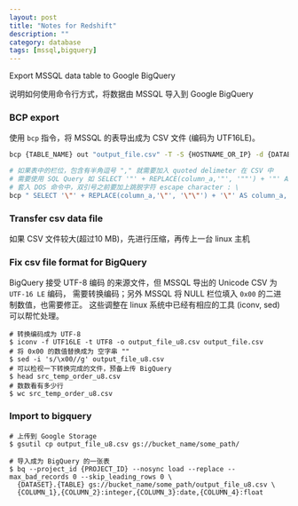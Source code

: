 ```yaml
---
layout: post
title: "Notes for Redshift"
description: ""
category: database
tags: [mssql,bigquery]
---
```


Export MSSQL data table to Google BigQuery

说明如何使用命令行方式，将数据由 MSSQL 导入到 Google BigQuery

### BCP export

使用 `bcp` 指令，将 MSSQL 的表导出成为 CSV 文件 (编码为 UTF16LE)。

```bash
bcp {TABLE_NAME} out "output_file.csv" -T -S {HOSTNAME_OR_IP} -d {DATABASE_NAME} -q -w -b5000 -t,

# 如果表中的栏位，包含有半角逗号 "," 就需要加入 quoted delimeter 在 CSV 中
# 需要使用 SQL Query 如 SELECT '"' + REPLACE(column_a,'"', '""') + '"' AS column_a, column_b FROM table_x
# 套入 DOS 命令中，双引号之前要加上跳脱字符 escape character : \
bcp " SELECT '\"' + REPLACE(column_a,'\"', '\"\"') + '\"' AS column_a, column_b FROM table_x " queryout "output_file.csv" -T -S {HOSTNAME_OR_IP} -d {DATABASE_NAME} -q -w -b5000 -t,
```

### Transfer csv data file

如果 CSV 文件较大(超过10 MB)，先进行压缩，再传上一台 linux 主机

### Fix csv file format for BigQuery

BigQuery 接受 UTF-8 编码 的来源文件，但 MSSQL 导出的 Unicode CSV 为 `UTF-16 LE` 编码，
需要转换编码；另外 MSSQL 将 NULL 栏位填入 `0x00` 的二进制数值，也需要修正。
这些调整在 linux 系统中已经有相应的工具 (iconv, sed) 可以帮忙处理。

```
# 转换编码成为 UTF-8
$ iconv -f UTF16LE -t UTF8 -o output_file_u8.csv output_file.csv
# 将 0x00 的数值替换成为 空字串 ""
$ sed -i 's/\x00//g' output_file_u8.csv
# 可以检视一下转换完成的文件，预备上传 BigQuery
$ head src_temp_order_u8.csv
# 数数看有多少行
$ wc src_temp_order_u8.csv
```

### Import to bigquery

```
# 上传到 Google Storage
$ gsutil cp output_file_u8.csv gs://bucket_name/some_path/

# 导入成为 BigQuery 的一张表
$ bq --project_id {PROJECT_ID} --nosync load --replace --max_bad_records 0 --skip_leading_rows 0 \
  {DATASET}.{TABLE} gs://bucket_name/some_path/output_file_u8.csv \
  {COLUMN_1},{COLUMN_2}:integer,{COLUMN_3}:date,{COLUMN_4}:float
```
